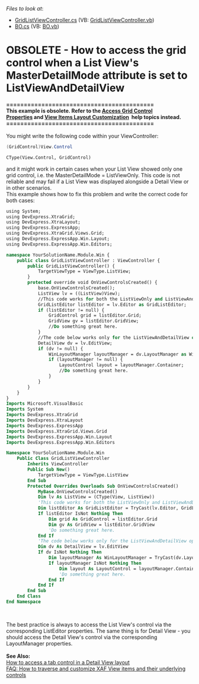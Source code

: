 <!-- default file list -->
*Files to look at*:

* [GridListViewController.cs](./CS/WinSolution.Module.Win/GridListViewController.cs) (VB: [GridListViewController.vb](./VB/WinSolution.Module.Win/GridListViewController.vb))
* [BO.cs](./CS/WinSolution.Module/BO.cs) (VB: [BO.vb](./VB/WinSolution.Module/BO.vb))
<!-- default file list end -->
# OBSOLETE - How to access the grid control when a List View's MasterDetailMode attribute is set to ListViewAndDetailView


<p><strong>==========================================</strong><br><strong>This example is obsolete. Refer to the <a href="http://documentation.devexpress.com/#Xaf/CustomDocument2739">Access Grid Control Properties</a> and <a href="https://documentation.devexpress.com/eXpressAppFramework/112817/Concepts/UI-Construction/View-Items/View-Items-Layout-Customization">View Items Layout Customization</a>  help topics instead.</strong><br><strong>==========================================</strong><br><br>You might write the following code within your ViewController:</p>


```cs
(GridControl)View.Control
```




```vb
CType(View.Control, GridControl)
```


<p>and it might work in certain cases when your List View showed only one grid control, i.e. the MasterDetailMode = ListViewOnly. This code is not reliable and may fail if a List View was displayed alongside a Detail View or in other scenarios. <br>This example shows how to fix this problem and write the correct code for both cases:</p>


```vb
using System;
using DevExpress.XtraGrid;
using DevExpress.XtraLayout;
using DevExpress.ExpressApp;
using DevExpress.XtraGrid.Views.Grid;
using DevExpress.ExpressApp.Win.Layout;
using DevExpress.ExpressApp.Win.Editors;

namespace YourSolutionName.Module.Win {
    public class GridListViewController : ViewController {
        public GridListViewController() {
            TargetViewType = ViewType.ListView;
        }
        protected override void OnViewControlsCreated() {
            base.OnViewControlsCreated();
            ListView lv = ((ListView)View);
            //This code works for both the ListViewOnly and ListViewAndDetailView option.
            GridListEditor listEditor = lv.Editor as GridListEditor;
            if (listEditor != null) {
                GridControl grid = listEditor.Grid;
                GridView gv = listEditor.GridView;
                //Do something great here.
            }
            //The code below works only for the ListViewAndDetailView option.
            DetailView dv = lv.EditView;
            if (dv != null) {
                WinLayoutManager layoutManager = dv.LayoutManager as WinLayoutManager;
                if (layoutManager != null) {
                    LayoutControl layout = layoutManager.Container;
                    //Do something great here.
                }
            }
        }
    }
}
Imports Microsoft.VisualBasic
Imports System
Imports DevExpress.XtraGrid
Imports DevExpress.XtraLayout
Imports DevExpress.ExpressApp
Imports DevExpress.XtraGrid.Views.Grid
Imports DevExpress.ExpressApp.Win.Layout
Imports DevExpress.ExpressApp.Win.Editors

Namespace YourSolutionName.Module.Win
    Public Class GridListViewController
        Inherits ViewController
        Public Sub New()
            TargetViewType = ViewType.ListView
        End Sub
        Protected Overrides Overloads Sub OnViewControlsCreated()
            MyBase.OnViewControlsCreated()
            Dim lv As ListView = (CType(View, ListView))
            'This code works for both the ListViewOnly and ListViewAndDetailView options.
            Dim listEditor As GridListEditor = TryCast(lv.Editor, GridListEditor)
            If listEditor IsNot Nothing Then
                Dim grid As GridControl = listEditor.Grid
                Dim gv As GridView = listEditor.GridView
                'Do something great here.
            End If
            'The code below works only for the ListViewAndDetailView option.
            Dim dv As DetailView = lv.EditView
            If dv IsNot Nothing Then
                Dim layoutManager As WinLayoutManager = TryCast(dv.LayoutManager, WinLayoutManager)
                If layoutManager IsNot Nothing Then
                    Dim layout As LayoutControl = layoutManager.Container
                    'Do something great here.
                End If
            End If
        End Sub
    End Class
End Namespace
```


<br>
<p>The best practice is always to access the List View's control via the corresponding ListEditor properties. The same thing is for Detail View - you should access the Detail View's control via the corresponding LayoutManager properties.<br><br><strong>See Also:<br></strong><a href="https://www.devexpress.com/Support/Center/p/E372">How to access a tab control in a Detail View layout</a><br><a href="https://www.devexpress.com/Support/Center/p/KA18895">FAQ: How to traverse and customize XAF View items and their underlying controls</a></p>

<br/>


